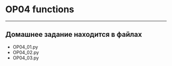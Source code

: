 # OP04 functions

---

## Домашнее задание находится в файлах
- OP04_01.py
- OP04_02.py
- OP04_03.py
